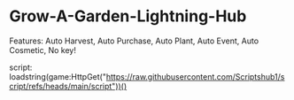# Grow-A-Garden-Lightning-Hub
Features:
Auto Harvest,
Auto Purchase,
Auto Plant,
Auto Event,
Auto Cosmetic,
No key!

script: loadstring(game:HttpGet("https://raw.githubusercontent.com/Scriptshub1/script/refs/heads/main/script"))()
